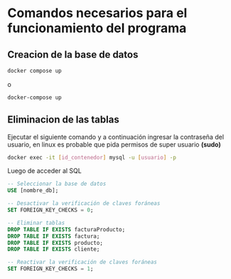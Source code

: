 # Comandos necesarios para el funcionamiento del programa
## Creacion de la base de datos
```bash
docker compose up
```
o
```bash
docker-compose up
```

## Eliminacion de las tablas
Ejecutar el siguiente comando y a continuación ingresar la contraseña del usuario, en linux es probable que pida permisos de super usuario **(sudo)**
```bash
docker exec -it [id_contenedor] mysql -u [usuario] -p
```
Luego de acceder al SQL
```SQL
-- Seleccionar la base de datos
USE [nombre_db];
```
    
```SQL
-- Desactivar la verificación de claves foráneas
SET FOREIGN_KEY_CHECKS = 0;

-- Eliminar tablas
DROP TABLE IF EXISTS facturaProducto;
DROP TABLE IF EXISTS factura;
DROP TABLE IF EXISTS producto;
DROP TABLE IF EXISTS cliente;

-- Reactivar la verificación de claves foráneas
SET FOREIGN_KEY_CHECKS = 1;
```
